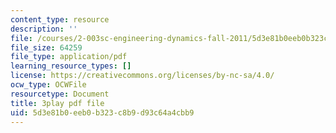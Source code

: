 ```yaml
---
content_type: resource
description: ''
file: /courses/2-003sc-engineering-dynamics-fall-2011/5d3e81b0eeb0b323c8b9d93c64a4cbb9_7kcWV6zlcRU.pdf
file_size: 64259
file_type: application/pdf
learning_resource_types: []
license: https://creativecommons.org/licenses/by-nc-sa/4.0/
ocw_type: OCWFile
resourcetype: Document
title: 3play pdf file
uid: 5d3e81b0-eeb0-b323-c8b9-d93c64a4cbb9
---
```

